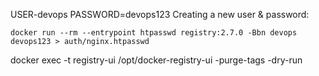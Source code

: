 USER-devops PASSWORD=devops123
Creating a new user & password:
```shell
docker run --rm --entrypoint htpasswd registry:2.7.0 -Bbn devops devops123 > auth/nginx.htpasswd
```
docker exec -t registry-ui /opt/docker-registry-ui -purge-tags -dry-run

